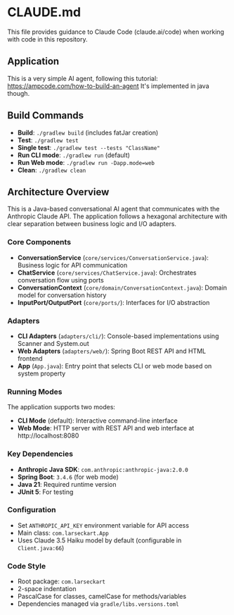 # CLAUDE.md

This file provides guidance to Claude Code (claude.ai/code) when working with code in this repository.

## Application

This is a very simple AI agent, following this tutorial: https://ampcode.com/how-to-build-an-agent
It's implemented in java though.


## Build Commands

- **Build**: `./gradlew build` (includes fatJar creation)
- **Test**: `./gradlew test`
- **Single test**: `./gradlew test --tests "ClassName"`
- **Run CLI mode**: `./gradlew run` (default)
- **Run Web mode**: `./gradlew run -Dapp.mode=web`
- **Clean**: `./gradlew clean`

## Architecture Overview

This is a Java-based conversational AI agent that communicates with the Anthropic Claude API. The application follows a hexagonal architecture with clear separation between business logic and I/O adapters.

### Core Components

- **ConversationService** (`core/services/ConversationService.java`): Business logic for API communication
- **ChatService** (`core/services/ChatService.java`): Orchestrates conversation flow using ports
- **ConversationContext** (`core/domain/ConversationContext.java`): Domain model for conversation history
- **InputPort/OutputPort** (`core/ports/`): Interfaces for I/O abstraction

### Adapters

- **CLI Adapters** (`adapters/cli/`): Console-based implementations using Scanner and System.out
- **Web Adapters** (`adapters/web/`): Spring Boot REST API and HTML frontend
- **App** (`App.java`): Entry point that selects CLI or web mode based on system property

### Running Modes

The application supports two modes:
- **CLI Mode** (default): Interactive command-line interface
- **Web Mode**: HTTP server with REST API and web interface at http://localhost:8080

### Key Dependencies

- **Anthropic Java SDK**: `com.anthropic:anthropic-java:2.0.0`
- **Spring Boot**: `3.4.6` (for web mode)
- **Java 21**: Required runtime version
- **JUnit 5**: For testing

### Configuration

- Set `ANTHROPIC_API_KEY` environment variable for API access
- Main class: `com.larseckart.App`
- Uses Claude 3.5 Haiku model by default (configurable in `Client.java:66`)

### Code Style

- Root package: `com.larseckart`
- 2-space indentation
- PascalCase for classes, camelCase for methods/variables
- Dependencies managed via `gradle/libs.versions.toml`